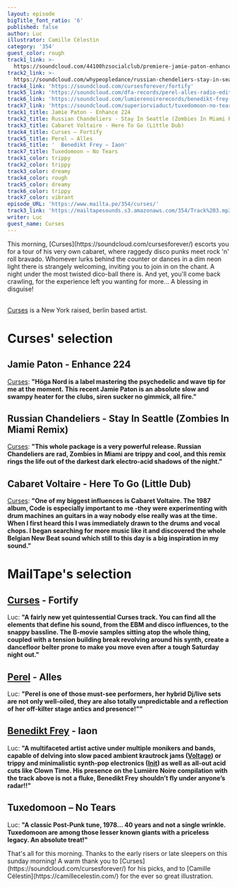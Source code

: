 ```yaml
---
layout: episode
bigTitle_font_ratio: '6'
published: false
author: Luc
illustrator: Camille Célestin
category: '354'
guest_color: rough
track1_link: >-
  https://soundcloud.com/44100hzsocialclub/premiere-jamie-paton-enhance-hoga-nord-rekords-2019?in=44100hzsocialclub/sets/premiere-january-2019
track2_link: >-
  https://soundcloud.com/whypeopledance/russian-chendeliers-stay-in-seattle-zombies-in-miami-mix-samo-us
track4_link: 'https://soundcloud.com/cursesforever/fortify'
track5_link: 'https://soundcloud.com/dfa-records/perel-alles-radio-edit'
track6_link: 'https://soundcloud.com/lumierenoirerecords/benedikt-frey-iaon'
track7_link: 'https://soundcloud.com/superiorviaduct/tuxedomoon-no-tears'
track1_title: Jamie Paton - Enhance 224
track2_title: Russian Chandeliers - Stay In Seattle (Zombies In Miami Remix)
track3_title: Cabaret Voltaire - Here To Go (Little Dub)
track4_title: Curses – Fortify
track5_title: Perel – Alles
track6_title: '  Benedikt Frey – Iaon'
track7_title: Tuxedomoon – No Tears
track1_color: trippy
track2_color: trippy
track3_color: dreamy
track4_color: rough
track5_color: dreamy
track6_color: trippy
track7_color: vibrant
episode_URL: 'https://www.mailta.pe/354/curses/'
track3_link: 'https://mailtapesounds.s3.amazonaws.com/354/Track%203.mp3'
writer: Luc
guest_name: Curses
---
```

<p id="introduction"> This morning, [Curses](https://soundcloud.com/cursesforever/) escorts you for a tour of his very own cabaret, where raggedy disco punks meet rock 'n' roll bravado. Whomever lurks behind the counter or dances in a dim neon light there is strangely welcoming, inviting you to join in on the chant. A night under the most twisted dico-ball there is. And yet, you'll come back crawling, for the experience left you wanting for more... A blessing in disguise!
<br><br>

[Curses](https://soundcloud.com/cursesforever/) is a New York raised, berlin based artist.
</p>


# Curses' selection



## Jamie Paton - Enhance 224
[Curses](https://soundcloud.com/cursesforever/): **"**Höga Nord is a label mastering the psychedelic and wave tip for me at the moment. This recent Jamie Paton is an absolute slow and swampy heater for the clubs, siren sucker no gimmick, all fire.**"**

## Russian Chandeliers - Stay In Seattle (Zombies In Miami Remix)
[Curses](https://soundcloud.com/cursesforever/): **"**This whole package is a very powerful release. Russian Chandeliers are rad, Zombies in Miami are trippy and cool, and this remix rings the life out of the darkest dark electro-acid shadows of the night.**"**

## Cabaret Voltaire - Here To Go (Little Dub)
[Curses](https://soundcloud.com/cursesforever/): **"**One of my biggest influences is Cabaret Voltaire. The 1987 album, Code is especially important to me -they were experimenting with drum machines an guitars in a way nobody else really was at the time. When I first heard this I was immediately drawn to the drums and vocal chops. I began searching for more music like it and discovered the whole Belgian New Beat sound which still to this day is a big inspiration in my sound.**"**


# MailTape's selection

## [Curses](https://soundcloud.com/cursesforever/) - Fortify
Luc: **"**A fairly new yet quintessential Curses track. You can find all the elements that define his sound, from the EBM and disco influences, to the snappy bassline. The B-movie samples sitting atop the whole thing, coupled with a tension building break revolving around his synth, create a dancefloor belter prone to make you move even after a tough Saturday night out.**"**

## [Perel](https://soundcloud.com/perel-music/) - Alles
Luc: **"**Perel is one of those must-see performers, her hybrid Dj/live sets are not only well-oiled, they are also totally unpredictable and a reflection of her off-kilter stage antics and presence!”**"**

## [Benedikt Frey](https://soundcloud.com/freybenedikt/) - Iaon
Luc: **"**A multifaceted artist active under multiple monikers and bands, capable of delving into slow paced ambient krautrock jams ([Voltage](keys21.bandcamp.com/releases]Keys–Voltage/)) or trippy and minimalistic synth-pop electronics ([Init](https://iinit.bandcamp.com/track/talking-about-talking-2/)) as well as all-out acid cuts like Clown Time. His presence on the Lumière Noire compilation with the track above is not a fluke, Benedikt Frey shouldn’t fly under anyone’s radar!!**"**

## Tuxedomoon – No Tears
Luc: **"**A classic Post-Punk tune, 1978… 40 years and not a single wrinkle. Tuxedomoon are among those lesser known giants with a priceless legacy. An absolute treat!**"**



<p id="outroduction">That's all for this morning. Thanks to the early risers or late sleepers on this sunday morning! A warm thank you to [Curses](https://soundcloud.com/cursesforever/) for his picks, and to [Camille Célestin](https://camillecelestin.com/) for the ever so great illustration. </p>

